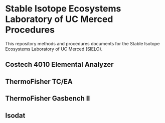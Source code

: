 # Stable Isotope Ecosystems Laboratory of UC Merced Procedures

This repository methods and procedures documents for the Stable Isotope Ecosystems Laboratory of UC Merced (SIELO).

## Costech 4010 Elemental Analyzer

## ThermoFisher TC/EA

## ThermoFisher Gasbench II

## Isodat


